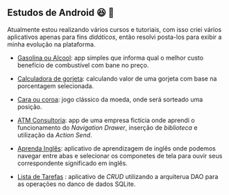 ## Estudos de Android :satisfied: :iphone: 

Atualmente estou realizando vários cursos e tutoriais, com isso criei váríos aplicativos apenas para fins _didáticos_, então resolvi posta-los para exibir a minha evolução na plataforma. 

* [Gasolina ou Alcool](https://github.com/ViniBza/EstudosAndroid/tree/master/Udemy/Alcoolougasolina): app simples que informa qual o melhor custo benefício de combustível com bane no preço.

* [Calculadora de gorjeta](https://github.com/ViniBza/EstudosAndroid/tree/master/Udemy/Calculadoradegorjeta): calculando valor de uma gorjeta com base na porcentagem selecionada. 

* [Cara ou coroa](https://github.com/ViniBza/EstudosAndroid/tree/master/Udemy/CaraOuCoroa): jogo clássico da moeda, onde será sorteado uma posição.

* [ATM Consultoria](https://github.com/ViniBza/EstudosAndroid/tree/master/Udemy/ATM_Consultoria): app de uma empresa fictícia onde aprendi o funcionamento do _Navigation Drawer_, inserção de _biblioteca_ e utilização da _Action Send_.

* [Aprenda Inglês](https://github.com/ViniBza/EstudosAndroid/tree/master/Udemy/AprendaIngles): aplicativo de aprendizagem de inglês onde podemos navegar entre abas e selecionar os componetes de tela para ouvir seus correspondente significado em inglês.

* [Lista de Tarefas](https://github.com/ViniBza/EstudosAndroid/tree/master/Udemy/ListaDeTarefas) : aplicativo de _CRUD_ utilizando a arquiterua DAO para as operações no danco de dados SQLite.
